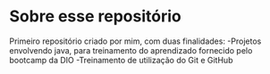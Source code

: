 # Sobre esse repositório

Primeiro repositório criado por mim, com duas finalidades:
-Projetos envolvendo java, para treinamento do aprendizado fornecido pelo bootcamp da DIO
-Treinamento de utilização do Git e GitHub
